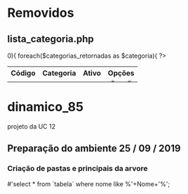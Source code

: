 # Removidos
## lista_categoria.php
<!DOCTYPE html>
<html lang="pt-br">
<head>
    <title>Lista de Categoria</title>
    <link rel="stylesheet" href="css/style.css">
</head>
<body>
    <table id="tb_categoria">
        <tr>
            <th id="cod">Código</th>
            <th id="cat">Categoria</th>
            <th id="ati">Ativo</th>
            <th id="opc" colspan="2">Opções</th>
        </tr>
        <?php
            require_once('op_categoria.php');
            $categorias_retornadas = listar_categoria();
            if(count($categorias_retornadas)>0){
                foreach($categorias_retornadas as $categoria){
        ?>
        <tr>
            <td><?php echo $categoria['id_categoria'];?></td>
            <td><?php echo $categoria['categoria'];?></td>
            <td><?php echo $categoria['cat_ativo']=='1'?'Sim':'Não'; ?></td>
            <td style="text-align: center; font-size: 2; font: verdana, arial; color: white;"><a href="Principal.php?link="><i>Alterar</i></a></td>
            <td style="text-align: center; font-size: 2; font: verdana, arial; color: white;"><a href="Principal.php?link="><i>Excluir</i></a></td>
        </tr>
    </table>
    <?php } } ?>
    
</body>
</html>

# dinamico_85
projeto da UC 12

## Preparação do ambiente 25 / 09 / 2019

### Criação de pastas e principais da arvore

#'select * from ´tabela´ where nome like %'+Nome+'%';